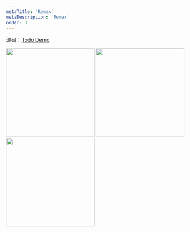 ```yaml
---
metaTitle: 'Remax'
metaDescription: 'Remax'
order: 3
---
```


源码：[Todo Demo](https://github.com/remaxjs/todo-demo)

<img src="https://gw.alipayobjects.com/mdn/rms_b5fcc5/afts/img/A*WDPmSo4iuoMAAAAAAAAAAABkARQnAQ" width="240" />

<img src="https://gw.alipayobjects.com/mdn/rms_b5fcc5/afts/img/A*UZlRRa94nY4AAAAAAAAAAABkARQnAQ" width="240" />

<br />

<img src="https://gw.alipayobjects.com/mdn/rms_b5fcc5/afts/img/A*QzlrTaiJwG0AAAAAAAAAAABkARQnAQ" width="240" />
